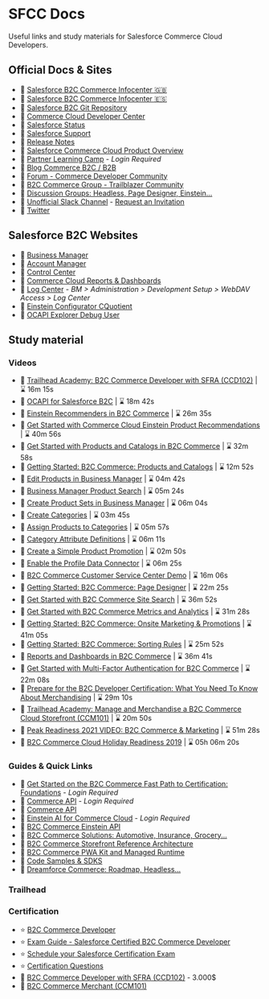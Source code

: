 # SFCC Docs
Useful links and study materials for Salesforce Commerce Cloud Developers.

## Official Docs & Sites

- :pushpin: [Salesforce B2C Commerce Infocenter :uk:](https://documentation.b2c.commercecloud.salesforce.com/DOC1/index.jsp)
- :pushpin: [Salesforce B2C Commerce Infocenter :es:](https://documentation-pt.b2c.commercecloud.salesforce.com/DOC1/index.jsp)
- :pushpin: [Salesforce B2C Git Repository](https://github.com/SalesforceCommerceCloud/)
- :pushpin: [Commerce Cloud Developer Center](https://developer.salesforce.com/developer-centers/commerce-cloud)
- :pushpin: [Salesforce Status](https://status.salesforce.com/)
- :pushpin: [Salesforce Support](https://help.salesforce.com/s/support)
- :pushpin: [Release Notes](https://help.salesforce.com/s/articleView?id=sf.b2c_rn_release_notes.htm&type=5)
- :pushpin: [Salesforce Commerce Cloud Product Overview](https://www.salesforce.com/products/commerce-cloud/overview/)
- :pushpin: [Partner Learning Camp](https://partnerlearningcamp.salesforce.com/) - _Login Required_
- :pushpin: [Blog Commerce B2C / B2B](https://www.salesforce.com/blog/category/commerce/)
- :pushpin: [Forum - Commerce Developer Community](https://developer.commercecloud.com/s/group/0F93k000000UOtS/commerce-developer-community)
- :pushpin: [B2C Commerce Group - Trailblazer Community](https://trailhead.salesforce.com/es-MX/trailblazer-community/groups/0F93A000000DGi3)
- :pushpin: [Discussion Groups: Headless, Page Designer, Einstein...](https://developer.commercecloud.com/s/discussion-groups)
- :pushpin: [Unofficial Slack Channel](https://sfcc-unofficial.slack.com/) - [Request an Invitation](https://docs.google.com/forms/d/e/1FAIpQLSdy875PlJuib35naCkr3-Frn2qtaSuuRgYezRSb2uBYkhXt7g/viewform)
- :pushpin: [Twitter](https://twitter.com/commercecloud)
## Salesforce B2C Websites

- :link: [Business Manager](https://development-eu01-xxxxxxxx.demandware.net/on/demandware.store/Sites-Site/default/ViewApplication-DisplayWelcomePage)
- :link: [Account Manager](https://account.demandware.com/)
- :link: [Control Center](https://controlcenter.commercecloud.salesforce.com/)
- :link: [Commerce Cloud Reports &amp; Dashboards](https://ccac.analytics.demandware.com/)
- :link: [Log Center](https://logcenter-XXXXXXX-hippo.demandware.net/logcenter/dashboard) - _BM > Administration > Development Setup > WebDAV Access > Log Center_
- :link: [Einstein Configurator CQuotient](https://configurator.cquotient.com/)
- :link: [OCAPI Explorer Debug User](https://api-explorer.commercecloud.salesforce.com/)

## Study material
### Videos
- :movie_camera: [Trailhead Academy: B2C Commerce Developer with SFRA (CCD102)](https://trailhead.salesforce.com/live/videos/a2r3k000001vD36/trailhead-academy-b2c-commerce-developer-with-sfra-ccd102/?lang=es-MX) | :hourglass: 16m 15s
- :movie_camera: [OCAPI for Salesforce B2C](https://trailhead.salesforce.com/live/videos/a2r3k000001n2gY/ocapi-for-salesforce-b2c?lang=es-MX) | :hourglass: 18m 42s
- :movie_camera: [Einstein Recommenders in B2C Commerce](https://trailhead.salesforce.com/live/videos/a2r3k000001n2dt/einstein-recommenders-in-b2c-commerce?lang=es-MX) | :hourglass: 26m 35s
- :movie_camera: [Get Started with Commerce Cloud Einstein Product Recommendations](https://www.youtube.com/watch?v=lEi2HC20KBc) | :hourglass: 40m 56s
- :movie_camera: [Get Started with Products and Catalogs in B2C Commerce](https://www.youtube.com/watch?v=qY54sz5o-k8) | :hourglass: 32m 58s
- :movie_camera: [Getting Started: B2C Commerce: Products and Catalogs](https://cs.salesforce.com/events/7013y000002Qpw6AAC ) | :hourglass: 12m 52s
- :movie_camera: [Edit Products in Business Manager](https://salesforce.vidyard.com/watch/rp2CaeTpEBrFSJtGewNdvq) | :hourglass: 04m 42s
- :movie_camera: [Business Manager Product Search](https://salesforce.vidyard.com/watch/HG1wjfW21B3ndeXWEhaXr1) | :hourglass: 05m 24s
- :movie_camera: [Create Product Sets in Business Manager](https://salesforce.vidyard.com/watch/j6QuGsBcU5JexVz1DJNBsy) | :hourglass: 06m 04s
- :movie_camera: [Create Categories](https://salesforce.vidyard.com/watch/omV8yp86buLXP2Agqgntbx) | :hourglass: 03m 45s
- :movie_camera: [Assign Products to Categories](https://salesforce.vidyard.com/watch/T3Kz2nnd5Kt743QMURWe8G) | :hourglass: 05m 57s
- :movie_camera: [Category Attribute Definitions](https://salesforce.vidyard.com/watch/DJ1eUfNqtppDcXVd25nc4h?) | :hourglass: 06m 11s
- :movie_camera: [Create a Simple Product Promotion](https://salesforce.vidyard.com/watch/N4XVoJukM87Pymre4juHTm) | :hourglass: 02m 50s
- :movie_camera: [Enable the Profile Data Connector](https://salesforce.vidyard.com/watch/XDsjgXmfLD9VnrMNn182KJ) | :hourglass: 06m 25s
- :movie_camera: [B2C Commerce Customer Service Center Demo](https://salesforce.vidyard.com/watch/uCnxfNfMXHMEJMjFC52wpa?) | :hourglass: 16m 06s
- :movie_camera: [Getting Started: B2C Commerce: Page Designer](https://cs.salesforce.com/events/7013y000002UmDyAAK) | :hourglass: 22m 25s
- :movie_camera: [Get Started with B2C Commerce Site Search](https://youtube.com/watch?v=JWDKfawNgc4) | :hourglass: 36m 52s
- :movie_camera: [Get Started with B2C Commerce Metrics and Analytics](https://youtube.com/watch?v=o7g0x-c0vJI) | :hourglass: 31m 28s
- :movie_camera: [Getting Started: B2C Commerce: Onsite Marketing & Promotions](https://cs.salesforce.com/events/7013y000002QpwGAAS) | :hourglass: 41m 05s
- :movie_camera: [Getting Started: B2C Commerce: Sorting Rules](https://cs.salesforce.com/events/7013y000002Qq03AAC) | :hourglass: 25m 52s
- :movie_camera: [Reports and Dashboards in B2C Commerce](https://trailhead.salesforce.com/live/videos/a2r3k000001n2dy/reports-and-dashboards-in-b2c-commerce/?lang=es-MX) | :hourglass: 36m 41s
- :movie_camera: [Get Started with Multi-Factor Authentication for B2C Commerce](https://www.youtube.com/watch?v=xKZ9lMnTbSs ) | :hourglass: 22m 08s
- :movie_camera: [Prepare for the B2C Developer Certification: What You Need To Know About Merchandising](https://trailhead.salesforce.com/live/videos/a2r3k000001n2l4/prepare-for-the-b2c-developer-certification-what-you-need-to-know-about-merchandising/?lang=es-MX) | :hourglass: 29m 10s
- :movie_camera: [Trailhead Academy: Manage and Merchandise a B2C Commerce Cloud Storefront (CCM101)](https://trailhead.salesforce.com/live/videos/a2r3k000001vD3B/trailhead-academy-manage-and-merchandise-a-b2c-commerce-cloud-storefront-ccm101/?lang=es-MX) | :hourglass: 20m 50s
- :movie_camera: [Peak Readiness 2021 VIDEO: B2C Commerce & Marketing](https://cs.salesforce.com/events/7013y000001zJNtAAM) | :hourglass: 51m 28s
- :movie_camera: [B2C Commerce Cloud Holiday Readiness 2019](https://cs.salesforce.com/events/7013y000002NfrmAAC) | :hourglass: 05h 06m 20s

### Guides & Quick Links

- :bookmark_tabs: [Get Started on the B2C Commerce Fast Path to Certification: Foundations](https://partnerlearningcamp.salesforce.com/s/browse-catalog?plc__recordId=Q9SKXlfKd1bH22VdHH62qwQNWQoeVRsS0nY%2B2ZQGLezsdMaa37mtN%2BmIcWkhkhrq) - _Login Required_
- :bookmark_tabs: [Commerce API](https://partnerlearningcamp.salesforce.com/s/browse-catalog?plc__recordId=qwK9jd38RPP2ZS62z8vGy8s3dUVBnFd0R%2BovPFeg4yzWXjaCE9mV6go9jEMQ52Le) - _Login Required_
- :bookmark_tabs: [Commerce API](https://developer.salesforce.com/docs/commerce/commerce-api/overview)
- :bookmark_tabs: [Einstein AI for Commerce Cloud](https://partnerlearningcamp.salesforce.com/s/browse-catalog?plc__recordId=8oFTPEzS%2FlfOGWbgmXfC1JiaErhsTnFwlMdnd0fa%2BKM5xUk9hELyRfbxpQbTnelP) - _Login Required_
- :bookmark_tabs: [B2C Commerce Einstein API](https://developer.salesforce.com/docs/commerce/einstein-api/overview)
- :bookmark_tabs: [B2C Commerce Solutions: Automotive, Insurance, Grocery...](https://developer.salesforce.com/docs/commerce/commerce-solutions/guide/solutions-landing-overview.html)
- :bookmark_tabs: [B2C Commerce Storefront Reference Architecture](https://developer.salesforce.com/docs/commerce/sfra/overview)
- :bookmark_tabs: [B2C Commerce PWA Kit and Managed Runtime](https://developer.salesforce.com/docs/commerce/pwa-kit-managed-runtime/guide)
- :bookmark_tabs: [Code Samples & SDKS](https://developer.salesforce.com/code-samples-and-sdks?page=1&service=commerce%20cloud&type=sample&type=sdk%2Ftool)
- :bookmark_tabs: [Dreamforce Commerce: Roadmap, Headless...](https://www.salesforce.com/plus/experience/Dreamforce_2021/series/Commerce)

### Trailhead


### Certification
- :star: [B2C Commerce Developer](https://trailhead.salesforce.com/es-MX/credentials/b2ccommercedeveloper)
- :star: [Exam Guide - Salesforce Certified B2C Commerce Developer](https://trailhead.salesforce.com/help?article=Salesforce-Certified-B2C-Commerce-Developer-Exam-Guide)
- :star: [Schedule your Salesforce Certification Exam](https://www.webassessor.com/salesforce)
- :star: [Certification Questions](https://www.certification-questions.com/salesforce-dumps/certified-b2c-commerce-developer.html)
- :money_with_wings: [B2C Commerce Developer with SFRA (CCD102)](https://trailheadacademy.salesforce.com/classes/ccd102-b2c-commerce-developer-with-sfra) - 3.000$
- :money_with_wings: [B2C Commerce Merchant (CCM101)]()

